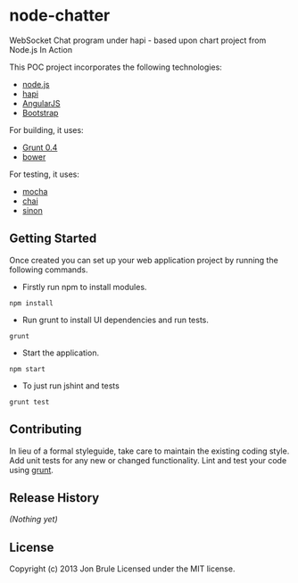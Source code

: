 # node-chatter

WebSocket Chat program under hapi - based upon chart project from Node.js In Action

This POC project incorporates the following technologies:

* [node.js](http://nodejs.org/)
* [hapi](http://spumko.github.io/)
* [AngularJS](http://angularjs.org/)
* [Bootstrap](http://getbootstrap.com/2.3.2/)

For building, it uses:

* [Grunt 0.4](http://gruntjs.com/)
* [bower](http://bower.io/)

For testing, it uses:

* [mocha](http://mochajs.org/)
* [chai](http://chaijs.com/)
* [sinon](http://sinonjs.org/)

## Getting Started

Once created you can set up your web application project by running the following commands.

* Firstly run npm to install modules.

```
npm install
```

* Run grunt to install UI dependencies and run tests.

```
grunt
```

* Start the application.

```
npm start
```

* To just run jshint and tests

```
grunt test
```

## Contributing
In lieu of a formal styleguide, take care to maintain the existing coding style. Add unit tests for any new or changed functionality. Lint and test your code using [grunt](https://github.com/gruntjs/grunt).

## Release History
_(Nothing yet)_

## License
Copyright (c) 2013 Jon Brule
Licensed under the MIT license.
